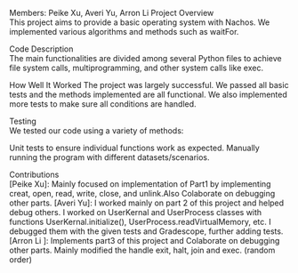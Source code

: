 Members: Peike Xu, Averi Yu, Arron Li 
Project Overview  
This project aims to provide a basic operating system with Nachos. We implemented various algorithms and methods such as waitFor.

Code Description  
The main functionalities are divided among several Python files to achieve file system calls, multiprogramming, and other system calls like exec. 

How Well It Worked
The project was largely successful. We passed all basic tests and the methods implemented are all functional. We also implemented more tests to make sure all conditions are handled. 

Testing  
We tested our code using a variety of methods:

Unit tests to ensure individual functions work as expected.
Manually running the program with different datasets/scenarios.

Contributions  
[Peike Xu]: Mainly focused on implementation of Part1 by implementing creat, open, read, write, close, and unlink.Also Colaborate on debugging other parts.
[Averi Yu]: I worked mainly on part 2 of this project and helped debug others. I worked on UserKernal and UserProcess classes with functions UserKernal.initialize(), UserProcess.readVirtualMemory, etc. I debugged them with the given tests and Gradescope, further adding tests. 
[Arron Li ]: Implements part3 of this project and Colaborate on debugging other parts. Mainly modified the handle exit, halt, join and exec.
(random order)
